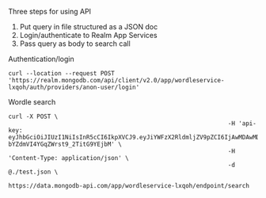 

Three steps for using API

1. Put query in file structured as a JSON doc
2. Login/authenticate to Realm App Services
3. Pass query as body to search call


Authentication/login

```
curl --location --request POST 'https://realm.mongodb.com/api/client/v2.0/app/wordleservice-lxqoh/auth/providers/anon-user/login'

```


Wordle search

```
curl -X POST \
                                                              -H 'api-key: eyJhbGciOiJIUzI1NiIsInR5cCI6IkpXVCJ9.eyJiYWFzX2RldmljZV9pZCI6IjAwMDAwMDAwMDAwMDAwMDAwMDAwMDAwMCIsImJhYXNfZG9tYWluX2lkIjoiNjIxYjk1YzkyODNiYjFjMjM1NTg5NjgyIiwiZXhwIjoxNjQ2MDc3MjQ5LCJpYXQiOjE2NDYwNzU0NDksImlzcyI6IjYyMWQxZTM5NTgwOTgwM2Y4Y2YyMjNiYSIsInN0aXRjaF9kZXZJZCI6IjAwMDAwMDAwMDAwMDAwMDAwMDAwMDAwMCIsInN0aXRjaF9kb21haW5JZCI6IjYyMWI5NWM5MjgzYmIxYzIzNTU4OTY4MiIsInN1YiI6IjYyMWQxZTM5NTgwOTgwM2Y4Y2YyMjNiNCIsInR5cCI6ImFjY2VzcyJ9.FKFR0kI88Zyxj-bYZdmVI4YGqZWrst9_2TitG9YEjbM' \
                                                              -H 'Content-Type: application/json' \
                                                              -d @./test.json \
                                                              https://data.mongodb-api.com/app/wordleservice-lxqoh/endpoint/search
```															  

